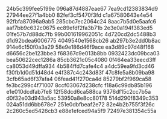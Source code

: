 24b5c399fee5199e
096a87d4887eae67
7ea9cd12383834d9
27944ee27f1a4bb0
82fef3cf5470f3fd
c1a67580643e4e54
92fbfa87096a9ab5
285cbc7ec2064c24
8aac7b5d0e5aafc6
aaf7bb9c632c0675
ec89efdf2fa3b71b
2e3e0a194f383ed5
01fe57b7d88dc7fb
99b001619962051c
4d720cd2dc5488b3
d1d92bdea6006775
4049540e1568cb26
ab297b3e2dd0b8ac
914e6c150f0a3a29
58e9e186d46f9ace
ea3d89c97d48f168
d6656c2be123bbe3
f68367c9e013b8bb
0932423dc09bca03
bea50622cec1286a
85cb3621c05c4080
0f464ea33eecd3ff
ca8053d49dffa934
4b584ffd7cafe4c4
a4dc59ea9fd3cd46
f30fb1d0d51d48d4
e4f387c4c243d83f
47c8fe5a8b09ba98
3cfb65ad6f37afa4
06fead41f270ca4d
85279bf2f969ca58
fe3bc299c4f71007
8ccf03067d238cfc
f18a6c99db85b196
e1e010dcdfab7fe8
12f58dcd6ca588ca
9376df15c2cc7b5a
d0f32e03d943a5ac
53950a8e8cc80178
514d290f8349c353
024a51dd6bb678e7
251e0dbfbeaf2e72
82e4b2b755f3f26c
2c260c5ed5426cb3
e88e1efced94a5f9
72497e381354c55a
